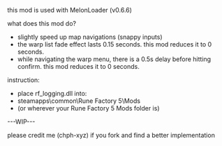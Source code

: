 this mod is used with MelonLoader (v0.6.6)

what does this mod do?
- slightly speed up map navigations (snappy inputs)
- the warp list fade effect lasts 0.15 seconds. this mod reduces it to 0 seconds.
- while navigating the warp menu, there is a 0.5s delay before hitting confirm. this mod reduces it to 0 seconds.

instruction:
- place rf_logging.dll into:
- steamapps\common\Rune Factory 5\Mods
- (or wherever your Rune Factory 5 Mods folder is)

---WIP---

please credit me (chph-xyz) if you fork and find a better implementation

